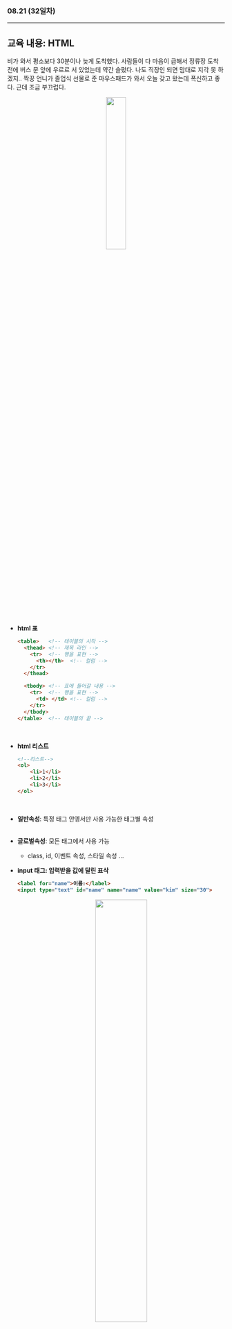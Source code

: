###  08.21 (32일차)
---
교육 내용: HTML
---
비가 와서 평소보다 30분이나 늦게 도착했다. 사람들이 다 마음이 급해서 정류장 도착 전에 버스 문 앞에 우르르 서 있었는데 약간 슬펐다. 나도 직장인 되면 맘대로 지각 못 하겠지.. 짝꿍 언니가 졸업식 선물로 준 마우스패드가 와서 오늘 갖고 왔는데 폭신하고 좋다. 근데 조금 부끄럽다.
<p align="center">
<img src="https://github.com/user-attachments/assets/17f0f1f1-bab7-463a-bd68-15c96474926b" width="30%" /> </p><br>


- **html 표**
  ```html
  <table>   <!-- 테이블의 시작 -->
    <thead> <!-- 제목 라인 -->
      <tr>  <!-- 행을 표현 -->
        <th></th>  <!-- 컬럼 -->
      </tr>
    </thead>
  
    <tbody> <!-- 표에 들어갈 내용 -->
      <tr>  <!-- 행을 표현 -->
        <td> </td> <!-- 컬럼 -->
      </tr>
    </tbody>
  </table>  <!-- 테이블의 끝 -->
  ```
<br>

- **html 리스트**
  ```html
  <!--리스트-->
  <ol>
      <li>1</li>
      <li>2</li>
      <li>3</li>
  </ol>
  ```
<br>

- **일반속성**: 특정 태그 안엥서만 사용 가능한 태그별 속성<br><br>
- **글로벌속성**: 모든 태그에서 사용 가능
  - class, id, 이벤트 속성, 스타일 속성 ...
<b><br>

- **input 태그**: 입력받을 값에 달린 표삭
  ```html
  <label for="name">이름:</label>
  <input type="text" id="name" name="name" value="kim" size="30">
  ```
  <p align="center">
  <img src="https://github.com/user-attachments/assets/5b8a8ec1-ab55-4405-a2c6-48743596b41a" width="50%" /> </p><br>

- **레이아웃**
  - **div** 로 배치
  - **semantic tag**: header, nav, main, section, article, aside, footer
    ```html
    <div id="header" role="banner">
    <div id="container" role="main">
    ```
    <br>

- **block 태그**: h, p, ol, li, ul
  - 위치한 영역을 전체 줄로 차지
  - 수직으로 레이아웃 쌓이는 형태
<br><br>

- **inline 태그**: a, img, span
  - 위치한 영역 만큼만 차지
  - 수평으로 쌓이는 형태
  <br><br>
  
    
    
***

